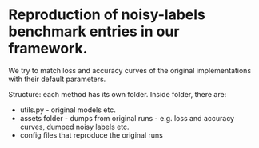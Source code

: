 # Reproduction of noisy-labels benchmark entries in our framework.

We try to match loss and accuracy curves of the original implementations with their default parameters.

Structure: each method has its own folder. Inside folder, there are:

* utils.py - original models etc.
* assets folder - dumps from original runs - e.g. loss and accuracy curves, dumped noisy labels etc.
* config files that reproduce the original runs

